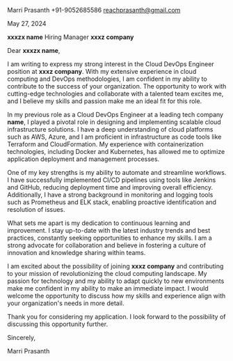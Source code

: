Marri Prasanth
+91-9052685586
reachprasanth@gmail.com

May 27, 2024

**xxxzx name**
Hiring Manager
**xxxz company**

Dear **xxxzx name**,

I am writing to express my strong interest in the Cloud DevOps Engineer position at **xxxz company**. With my extensive experience in cloud computing and DevOps methodologies, I am confident in my ability to contribute to the success of your organization. The opportunity to work with cutting-edge technologies and collaborate with a talented team excites me, and I believe my skills and passion make me an ideal fit for this role.

In my previous role as a Cloud DevOps Engineer at a leading tech company **name**, I played a pivotal role in designing and implementing scalable cloud infrastructure solutions. I have a deep understanding of cloud platforms such as AWS, Azure, and I am proficient in infrastructure as code tools like Terraform and CloudFormation. My experience with containerization technologies, including Docker and Kubernetes, has allowed me to optimize application deployment and management processes.

One of my key strengths is my ability to automate and streamline workflows. I have successfully implemented CI/CD pipelines using tools like Jenkins and GitHub, reducing deployment time and improving overall efficiency. Additionally, I have a strong background in monitoring and logging tools such as Prometheus and ELK stack, enabling proactive identification and resolution of issues.

What sets me apart is my dedication to continuous learning and improvement. I stay up-to-date with the latest industry trends and best practices, constantly seeking opportunities to enhance my skills. I am a strong advocate for collaboration and believe in fostering a culture of innovation and knowledge sharing within teams.

I am excited about the possibility of joining **xxxz company** and contributing to your mission of revolutionizing the cloud computing landscape. My passion for technology and my ability to adapt quickly to new environments make me confident in my ability to make an immediate impact. I would welcome the opportunity to discuss how my skills and experience align with your organization's needs in more detail.

Thank you for considering my application. I look forward to the possibility of discussing this opportunity further.

Sincerely,

Marri Prasanth